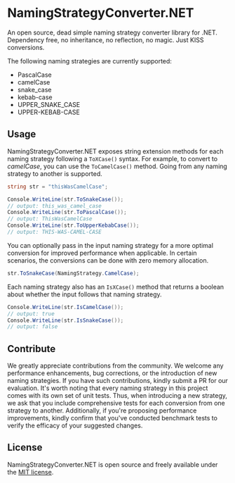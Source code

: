 # NamingStrategyConverter.NET
An open source, dead simple naming strategy converter library for .NET. Dependency free, no inheritance, no 
reflection, no magic. Just KISS conversions.

The following naming strategies are currently supported:
- PascalCase
- camelCase
- snake_case
- kebab-case
- UPPER_SNAKE_CASE
- UPPER-KEBAB-CASE

## Usage
NamingStrategyConverter.NET exposes string extension methods for each naming strategy following a `ToXCase()` syntax. For example, to convert to _camelCase_, you can use the `ToCamelCase()` method. Going from any naming strategy to another is supported.
```cs
string str = "thisWasCamelCase";

Console.WriteLine(str.ToSnakeCase());
// output: this_was_camel_case
Console.WriteLine(str.ToPascalCase());
// output: ThisWasCamelCase
Console.WriteLine(str.ToUpperKebabCase());
// output: THIS-WAS-CAMEL-CASE
```
You can optionally pass in the input naming strategy for a more optimal conversion for improved performance when applicable. In certain scenarios, the conversions can be done with zero memory allocation.
```cs
str.ToSnakeCase(NamingStrategy.CamelCase);
```
Each naming strategy also has an `IsXCase()` method that returns a boolean about whether the input follows that naming strategy.
```cs
Console.WriteLine(str.IsCamelCase());
// output: true
Console.WriteLine(str.IsSnakeCase());
// output: false
```

## Contribute
We greatly appreciate contributions from the community. We welcome any performance enhancements, bug corrections, or the introduction of new naming strategies. If you have such contributions, kindly submit a PR for our evaluation. It's worth noting that every naming strategy in this project comes with its own set of unit tests. Thus, when introducing a new strategy, we ask that you include comprehensive tests for each conversion from one strategy to another. Additionally, if you're proposing performance improvements, kindly confirm that you've conducted benchmark tests to verify the efficacy of your suggested changes.

## License
NamingStrategyConverter.NET is open source and freely available under the [MIT license](LICENSE).
